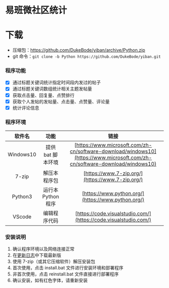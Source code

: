 # 易班微社区统计

# 下载
- 压缩包：https://github.com/DukeBode/yiban/archive/Python.zip
- git 命令：`git clone -b Python https://github.com/DukeBode/yiban.git`

### 程序功能
- [x] 通过标题关键词统计指定时间段内发过的帖子
- [x] 通过标题关键词数组统计相关主题发帖量
- [x] 获取点击量、回复量、点赞排行
- [x] 获取个人发帖的发帖量、点击量、点赞量、评论量
- [x] 统计评论信息

### 程序环境
| 软件名 | 功能 | 链接 |
| :---: | :---: | :---: |
| Windows10 | 提供 bat 脚本环境 | [https://www.microsoft.com/zh-cn/software-download/windows10](https://www.microsoft.com/zh-cn/software-download/windows10) |
| 7-zip | 解压本程序包 | [https://www.7-zip.org/](https://www.7-zip.org/) |
| Python3 | 运行本 Python 程序 | [https://www.python.org/](https://www.python.org/) |
| VScode | 编辑程序代码 | [https://code.visualstudio.com/](https://code.visualstudio.com/) |


### 安装说明

1. 确认程序环境以及网络连接正常
1. 在[更新日志](#更新日志)中下载最新版
1. 使用 7-zip（或其它压缩软件）解压安装包
1. 首次使用，点击 install.bat 文件进行安装环境和部署程序
1. 非首次使用，点击 reinstall.bat 文件直接进行部署程序
1. 确认安装，如有红色字体，请重新安装